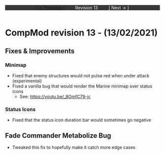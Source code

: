 <div style="width:100%;background-color:#373737;color:#FFFFFF;text-align:center">
<div style="display:inline-block;float:left;padding-left:20%">
<a href="revision12">
[ <- Previous ]
</a>
</div>
<div style="display:inline-block;">
Revision 13
</div>
<div style="display:inline-block;float:right;padding-right:20%">
[ Next -> ]
</div>
</div>

<br />

# CompMod revision 13 - (13/02/2021)
## Fixes & Improvements

### Minimap
* Fixed that enemy structures would not pulse red when under attack (experimental)
* Fixed a vanilla bug that would render the Marine minimap over status icons
  * See: https://youtu.be/_8OmfC79-jc

### Status Icons
* Fixed that the status icon duration bar would sometimes go negative

## Fade Commander Metabolize Bug
* Tweaked this fix to hopefully make it catch more edge cases

<br/>

